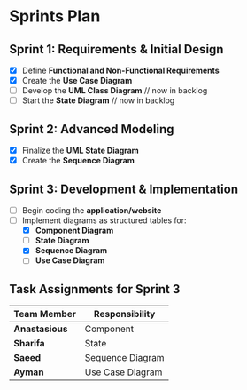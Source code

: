 # **Sprints Plan**

## **Sprint 1: Requirements & Initial Design**
- [X] Define **Functional and Non-Functional Requirements**
- [X] Create the **Use Case Diagram**
- [ ] Develop the **UML Class Diagram** // now in backlog
- [ ] Start the **State Diagram** // now in backlog

## **Sprint 2: Advanced Modeling**
- [X] Finalize the **UML State Diagram**
- [X] Create the **Sequence Diagram**

## **Sprint 3: Development & Implementation**
- [ ] Begin coding the **application/website**
- [ ] Implement diagrams as structured tables for:
  - [X] **Component Diagram**
  - [ ] **State Diagram**
  - [X] **Sequence Diagram**
  - [ ] **Use Case Diagram**

## **Task Assignments for Sprint 3**
| Team Member   | Responsibility         |
|--------------|----------------------|
| **Anastasious** | Component |
| **Sharifa**    | State |
| **Saeed**      | Sequence Diagram |
| **Ayman**      | Use Case Diagram |
